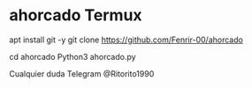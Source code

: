 # ahorcado Termux
apt install git -y
git clone https://github.com/Fenrir-00/ahorcado

cd ahorcado
Python3 ahorcado.py

Cualquier duda
Telegram @Ritorito1990
